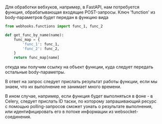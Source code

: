 Для обработки вебхуков, например, в FastAPI, нам потребуется функция, обрабатывающая входящие POST-запросы.
Ключ 'function' из body-параметров будет передан в функцию вида
```python
from webhooks.functions import func_1, func_2

def get_func_by_name(name):
    func_map = {
        'func_1': func_1,
        'func_2': func_2,
    }
    return func_map[name]
```
откуда мы получим ссылку на объект функции, куда следует передать остальные body-параметры.

В ответ на запрос следует прислать результат работы функции, если мы знаем, что их выполнение не занимает много времени.

В ином случае, например, если функция будет выполняться в фоне - в Celery, следует прислать ID таски, по которому запрашивающий ресурс с помощью polling-запросов сможет узнать о результате выполнения, или идентифицировать его в потоке информации из websocket-соединения.